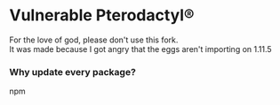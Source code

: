 # Vulnerable Pterodactyl®

For the love of god, please don't use this fork.  
It was made because I got angry that the eggs aren't importing on 1.11.5

### Why update every package?

npm
